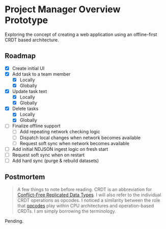 # Project Manager Overview Prototype

Exploring the concept of creating a web application using an offline-first CRDT based architecture.

## Roadmap

- [x] Create initial UI
- [x] Add task to a team member
    - [x] Locally
    - [x] Globally
- [x] Update task text
    - [x] Locally
    - [x] Globally
- [x] Delete tasks
    - [x] Locally
    - [x] Globally
- [ ] Finalize offline support
    - [ ] Add repeating network checking logic
    - [ ] Dispatch local changes when network becomes available
    - [ ] Request soft sync when network becomes available
- [ ] Add initial NDJSON ingest logic on fresh start
- [ ] Request soft sync when on restart
- [ ] Add hard sync (purge & rebuild datasets)

## Postmortem

> A few things to note before reading. CRDT is an abbreviation for [Conflict-Free Replicated Data Types](https://crdt.tech/). I will also refer to the individual CRDT operations as opcodes. I noticed a similarity between the role that [opcodes](https://en.wikipedia.org/wiki/Opcode) play within CPU architectures and operation-based CRDTs. I am simply borrowing the terminology.

Pending.